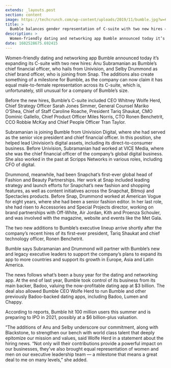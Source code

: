 ```yaml
--- 
extends: _layouts.post 
section: content 
image: https://techcrunch.com/wp-content/uploads/2019/11/bumble.jpg?w=600 
title: > 
  Bumble balances gender representation of C-suite with two new hires – TechCrunch 
description: > 
  Women-friendly dating and networking app Bumble announced today it’s expanding its C-suite with two new hires: Anu Subramanian as Bumble’s chief financial officer, who hails from Univision, and Selby Drummond as chief brand officer, who is joining from Snap.Subramanian is joining Bumble from Univision Digital, where she had served as the senior vice president and chief financial officer.Before Univision, Subramanian had worked at VICE Media, where she was the chief financial officer of the company’s global digital business.At the end of last year, Bumble took control of its business from its main backer, Badoo, valuing the now-profitable dating app at $3 billion.The deal also allowed Bumble CEO Wolfe Herd to run Bumble and other previously Badoo-backed dating apps, including Badoo, Lumen and Chappy. 
date: 1602528675.692415 
--- 
```

Women-friendly dating and networking app Bumble announced today it’s expanding its C-suite with two new hires: Anu Subramanian as Bumble’s chief financial officer, who hails from Univision, and Selby Drummond as chief brand officer, who is joining from Snap. The additions also create something of a milestone for Bumble, as the company can now claim it has equal male-to-female representation across its C-suite, which is, unfortunately, still unusual for a company of Bumble’s size.

Before the new hires, Bumble’s C-suite included CEO Whitney Wolfe Herd, Chief Strategy Officer Sarah Jones Simmer, General Counsel Mariko O’Shea, Chief of Staff Caroline Roache, President Tariq Shaukat, CMO Dominic Gallello, Chief Product Officer Miles Norris, CTO Ronen Benchetrit, CCO Robbie McKay and Chief People Officer Tran Taylor.

Subramanian is joining Bumble from Univision Digital, where she had served as the senior vice president and chief financial officer. In this position, she helped lead Univision’s digital assets, including its direct-to-consumer business. Before Univision, Subramanian had worked at VICE Media, where she was the chief financial officer of the company’s global digital business. She also worked in the past at Scripps Networks in various roles, including CFO of digital.

Drummond, meanwhile, had been Snapchat’s first-ever global head of Fashion and Beauty Partnerships. Her work at Snap included leading strategy and launch efforts for Snapchat’s new fashion and shopping features, as well as content initiatives across the Snapchat, Bitmoji and Spectacles products. Before Snap, Drummond worked at American Vogue for eight years, where she had been a senior fashion editor. In her last role, she had risen to Accessories and Special Projects director, working on brand partnerships with Off-White, Air Jordan, Kith and Proenza Schouler, and was involved with the magazine, website and events like the Met Gala.

The two new additions to Bumble’s executive lineup arrive shortly after the company’s recent hires of its first-ever president, Tariq Shaukat and chief technology officer, Ronen Benchetrit.

Bumble says Subramanian and Drummond will partner with Bumble’s new and legacy executive leaders to support the company’s plans to expand its app to more countries and support its growth in Europe, Asia and Latin America.

The news follows what’s been a busy year for the dating and networking app. At the end of last year, Bumble took control of its business from its main backer, Badoo, valuing the now-profitable dating app at $3 billion. The deal also allowed Bumble CEO Wolfe Herd to run Bumble and other previously Badoo-backed dating apps, including Badoo, Lumen and Chappy.

According to reports, Bumble hit 100 million users this summer and is preparing to IPO in 2021, possibly at a $6 billion-plus valuation.

“The additions of Anu and Selby underscore our commitment, along with Blackstone, to strengthen our bench with world class talent that deeply epitomize our mission and values, said Wolfe Herd in a statement about the hiring news. “Not only will their contributions provide a powerful impact on our businesses, they’ve also brought equal representation of women and men on our executive leadership team — a milestone that means a great deal to me on many levels,” she added.